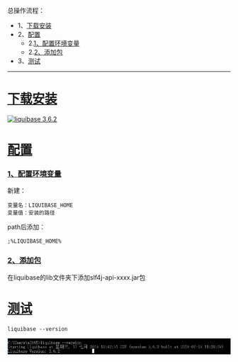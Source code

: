 总操作流程：
- 1、[下载安装](#liquibase-01)
- 2、[配置](#liquibase-02)
    - 2.[1、配置环境变量](#liquibase-02-01)
    - 2.[2、添加包](#liquibase-02-02)
- 3、[测试](#liquibase-03)

***

# <a name="liquibase-01" href="#" >下载安装</a>

[![](https://img.shields.io/badge/liquibase-3.6.2-green.svg "liquibase 3.6.2")](https://pan.baidu.com/s/1P30gA3QW7tCZgRuDkjnO1Q)

# <a name="liquibase-02" href="#" >配置</a>
### <a name="liquibase-02-01" href="#" >1、配置环境变量</a>
新建：
```
变量名：LIQUIBASE_HOME
变量值：安装的路径
```

path后添加：
```
;%LIQUIBASE_HOME%
```
### <a name="liquibase-02-02" href="#" >2、添加包</a>
在liquibase的lib文件夹下添加slf4j-api-xxxx.jar包

# <a name="liquibase-03" href="#" >测试</a>
```
liquibase --version
```
![](image/1-1.png)
